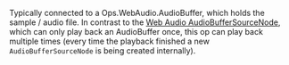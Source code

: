 
Typically connected to a Ops.WebAudio.AudioBuffer, which holds the sample / audio file.
In contrast to the [Web Audio AudioBufferSourceNode](https://developer.mozilla.org/en-US/docs/Web/API/AudioBufferSourceNode), which can only play back an AudioBuffer once, this op can play back multiple times (every time the playback finished a new `AudioBufferSourceNode` is being created internally). 
